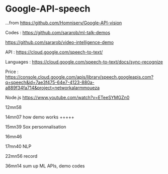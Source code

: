 # Google-API-speech
...from https://github.com/Homniserv/Google-API-vision

Codes : 
   https://github.com/sararob/ml-talk-demos

   https://github.com/sararob/video-intelligence-demo
       
API : https://cloud.google.com/speech-to-text/

Languages : https://cloud.google.com/speech-to-text/docs/sync-recognize

Price : https://console.cloud.google.com/apis/library/speech.googleapis.com?q=speech&id=7ae3f475-64e7-4123-880a-a889f34fa714&project=networkalarmmoueza

Node.js https://www.youtube.com/watch?v=ETeeSYMGZn0 

12mn58

14mn07 how demo works +++++

15mn39 Sox personnalisation

16mn46

17mn40 NLP

22mn56 record


36mn14 sum up ML APIs, demo codes
